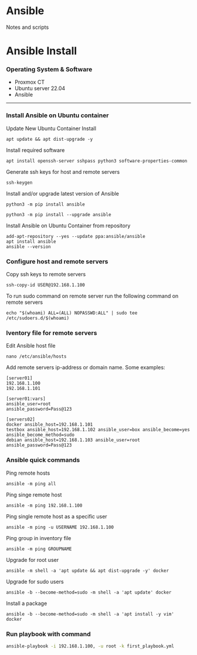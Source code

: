 # Ansible
Notes and scripts

# Ansible Install

### Operating System & Software
- Proxmox CT
- Ubuntu server 22.04
- Ansible

---

### Install Ansible on Ubuntu container
Update New Ubuntu Container Install
```
apt update && apt dist-upgrade -y
```

Install required software
```
apt install openssh-server sshpass python3 software-properties-common
```

Generate ssh keys for host and remote servers
```
ssh-keygen
```

Install and/or upgrade latest version of Ansible
```
python3 -m pip install ansible

python3 -m pip install --upgrade ansible
```


Install Ansible on Ubuntu Container from repository
```
add-apt-repository --yes --update ppa:ansible/ansible
apt install ansible
ansible --version
```

### Configure host and remote servers
Copy ssh keys to remote servers
```
ssh-copy-id USER@192.168.1.100
```

To run sudo command on remote server run the following command on remote servers
```
echo "$(whoami) ALL=(ALL) NOPASSWD:ALL" | sudo tee /etc/sudoers.d/$(whoami)
```

### Iventory file for remote servers
Edit Ansible host file
```
nano /etc/ansible/hosts
```

Add remote servers ip-address or domain name. Some examples:
```
[server01]
192.168.1.100
192.168.1.101

[server01:vars]
ansible_user=root
ansible_password=Pass@123
```
```
[servers02]
docker ansible_host=192.168.1.101
testbox ansible_host=192.168.1.102 ansible_user=box ansible_become=yes ansible_become_method=sudo
debian ansible_host=192.168.1.103 ansible_user=root ansible_password=Pass@123
```

### Ansible quick commands
Ping remote hosts
```
ansible -m ping all
```
Ping singe remote host
```
ansible -m ping 192.168.1.100
```
Ping single remote host as a specific user
```
ansible -m ping -u USERNAME 192.168.1.100
```
Ping group in inventory file
```
ansible -m ping GROUPNAME
```
Upgrade for root user
```
ansible -m shell -a 'apt update && apt dist-upgrade -y' docker
```
Upgrade for sudo users
```
ansible -b --become-method=sudo -m shell -a 'apt update' docker
```
Install a package
```
ansible -b --become-method=sudo -m shell -a 'apt install -y vim' docker
```

### Run playbook with command
```bash
ansible-playbook -i 192.168.1.100, -u root -k first_playbook.yml
```